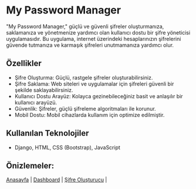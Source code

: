 # My Password Manager

"My Password Manager," güçlü ve güvenli şifreler oluşturmanıza, saklamanıza ve yönetmenize yardımcı olan kullanıcı dostu bir şifre yöneticisi uygulamasıdır. Bu uygulama, internet üzerindeki hesaplarınızın şifrelerini güvende tutmanıza ve karmaşık şifreleri unutmamanıza yardımcı olur.

## Özellikler

- Şifre Oluşturma: Güçlü, rastgele şifreler oluşturabilirsiniz.
- Şifre Saklama: Web siteleri ve uygulamalar için şifreleri güvenli bir şekilde saklayabilirsiniz.
- Kullanıcı Dostu Arayüz: Kolayca gezinebileceğiniz basit ve anlaşılır bir kullanıcı arayüzü.
- Güvenlik: Şifreler, güçlü şifreleme algoritmaları ile korunur.
- Mobil Dostu: Mobil cihazlarda kullanım için optimize edilmiştir.

## Kullanılan Teknolojiler

- Django, HTML, CSS (Bootstrap), JavaScript

## Önizlemeler: 
[Anasayfa](https://prnt.sc/SGhSmxethut9) | 
[Dashboard](https://prnt.sc/OCX1etq83srv) | 
[Şifre Oluşturucu](https://prnt.sc/MQfrMXVvVILm) | 
